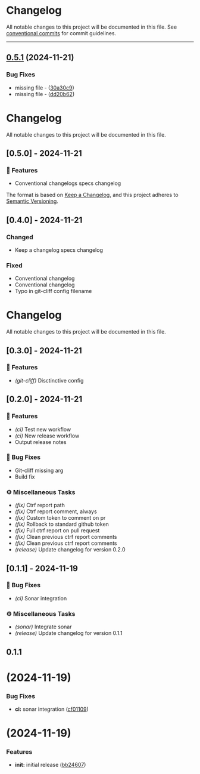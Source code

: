 # Changelog

All notable changes to this project will be documented in this file. See [conventional commits](https://www.conventionalcommits.org/) for commit guidelines.

---
## [0.5.1](https://github.com/moukrea/gommit/compare/0.5.0..0.5.1) (2024-11-21)

### Bug Fixes

- missing file - ([30a30c9](https://github.com/moukrea/gommit/commit/30a30c9382e6a79a19282d673f7e51666fd48411))
- missing file - ([dd20b62](https://github.com/moukrea/gommit/commit/dd20b62da26a5ca5b2faac5cfb1d22c7289698f1))
# Changelog

All notable changes to this project will be documented in this file.

## [0.5.0] - 2024-11-21

### 🚀 Features

- Conventional changelogs specs changelog

The format is based on [Keep a Changelog](https://keepachangelog.com/en/1.0.0/),
and this project adheres to [Semantic Versioning](https://semver.org/spec/v2.0.0.html).

## [0.4.0] - 2024-11-21

### Changed

- Keep a changelog specs changelog

### Fixed

- Conventional changelog
- Conventional changelog
- Typo in git-cliff config filename

# Changelog

All notable changes to this project will be documented in this file.

## [0.3.0] - 2024-11-21

### 🚀 Features

- *(git-cliff)* Disctinctive config

## [0.2.0] - 2024-11-21

### 🚀 Features

- *(ci)* Test new workflow
- *(ci)* New release workflow
- Output release notes

### 🐛 Bug Fixes

- Git-cliff missing arg
- Build fix

### ⚙️ Miscellaneous Tasks

- *(fix)* Ctrf report path
- *(fix)* Ctrf report comment, always
- *(fix)* Custom token to comment on pr
- *(fix)* Rollback to standard github token
- *(fix)* Full ctrf report on pull request
- *(fix)* Clean previous ctrf report comments
- *(fix)* Clean previous ctrf report comments
- *(release)* Update changelog for version 0.2.0

## [0.1.1] - 2024-11-19

### 🐛 Bug Fixes

- *(ci)* Sonar integration

### ⚙️ Miscellaneous Tasks

- *(sonar)* Integrate sonar
- *(release)* Update changelog for version 0.1.1

## 0.1.1
#  (2024-11-19)


### Bug Fixes

* **ci:** sonar integration ([cf01109](https://github.com/Moukrea/gommit/commit/cf01109118ae0646cb18d5b321fa052a279dcc50))




#  (2024-11-19)


### Features

* **init:** initial release ([bb24607](https://github.com/Moukrea/gommit/commit/bb2460778cce76a16d74227c815c7f4f43bee49e))



